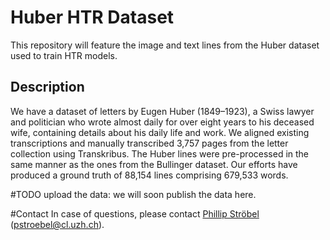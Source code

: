 # Huber HTR Dataset
This repository will feature the image and text lines from the Huber dataset used to train HTR models.

## Description
We have a dataset of letters by Eugen Huber (1849–1923), a Swiss lawyer and politician who wrote almost daily for over eight years to his deceased wife, containing details about his daily life and work. We aligned existing transcriptions and manually transcribed 3,757 pages from the letter collection using Transkribus. The Huber lines were pre-processed in the same manner as the ones from the Bullinger dataset. Our efforts have produced a ground truth of 88,154 lines comprising 679,533 words.

#TODO
upload the data: we will soon publish the data here.

#Contact
In case of questions, please contact [Phillip Ströbel](https://www.cl.uzh.ch/de/people/team/compling/pstroebel.html) (pstroebel@cl.uzh.ch).
